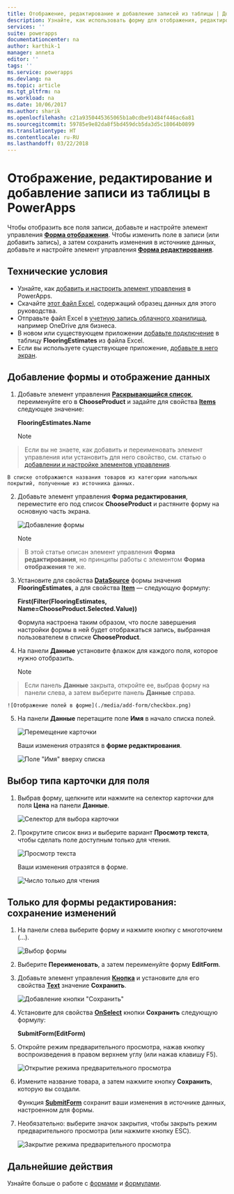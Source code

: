 ```yaml
---
title: Отображение, редактирование и добавление записей из таблицы | Документация Майкрософт
description: Узнайте, как использовать форму для отображения, редактирования и добавления записей из таблицы в источнике данных.
services: ''
suite: powerapps
documentationcenter: na
author: karthik-1
manager: anneta
editor: ''
tags: ''
ms.service: powerapps
ms.devlang: na
ms.topic: article
ms.tgt_pltfrm: na
ms.workload: na
ms.date: 10/06/2017
ms.author: sharik
ms.openlocfilehash: c21a9350445365065b1a0cdbe91484f446ac6a81
ms.sourcegitcommit: 59785e9e82da8f5bd459dcb5da3d5c18064b0899
ms.translationtype: HT
ms.contentlocale: ru-RU
ms.lasthandoff: 03/22/2018
---
```

# <a name="show-edit-or-add-a-record-from-a-table-in-powerapps"></a>Отображение, редактирование и добавление записи из таблицы в PowerApps
Чтобы отобразить все поля записи, добавьте и настройте элемент управления **[Форма отображения](controls/control-form-detail.md)**. Чтобы изменить поле в записи (или добавить запись), а затем сохранить изменения в источнике данных, добавьте и настройте элемент управления **[Форма редактирования](controls/control-form-detail.md)**.

## <a name="prerequisites"></a>Технические условия

* Узнайте, как [добавить и настроить элемент управления](add-configure-controls.md) в PowerApps.
* Скачайте [этот файл Excel](https://az787822.vo.msecnd.net/documentation/get-started-from-data/FlooringEstimates.xlsx), содержащий образец данных для этого руководства.
* Отправьте файл Excel в [учетную запись облачного хранилища](connections/cloud-storage-blob-connections.md), например OneDrive для бизнеса.
* В новом или существующем приложении [добавьте подключение](add-data-connection.md) в таблицу **FlooringEstimates** из файла Excel.
* Если вы используете существующее приложение, [добавьте в него экран](add-screen-context-variables.md).

## <a name="add-a-form-and-show-data"></a>Добавление формы и отображение данных
1. Добавьте элемент управления **[Раскрывающийся список](controls/control-drop-down.md)**, переименуйте его в **ChooseProduct** и задайте для свойства **[Items](controls/properties-core.md)** следующее значение:

    **FlooringEstimates.Name**

    > [!NOTE]
> Если вы не знаете, как добавить и переименовать элемент управления или установить для него свойство, см. статью о [добавлении и настройке элементов управления](add-configure-controls.md).

    В списке отображаются названия товаров из категории напольных покрытий, полученные из источника данных.

2. Добавьте элемент управления **Форма редактирования**, переместите его под список **ChooseProduct** и растяните форму на основную часть экрана.

    ![Добавление формы](./media/add-form/add-a-form.png)

    > [!NOTE]
> В этой статье описан элемент управления **Форма редактирования**, но принципы работы с элементом **Форма отображения** те же.

3. Установите для свойства **[DataSource](controls/control-form-detail.md)** формы значения **FlooringEstimates**, а для свойства **[Item](controls/control-form-detail.md)** — следующую формулу:

   **First(Filter(FlooringEstimates, Name=ChooseProduct.Selected.Value))**

   Формула настроена таким образом, что после завершения настройки формы в ней будет отображаться запись, выбранная пользователем в списке **ChooseProduct**.

4. На панели **Данные** установите флажок для каждого поля, которое нужно отобразить.

    > [!NOTE]
> Если панель **Данные** закрыта, откройте ее, выбрав форму на панели слева, а затем выберите панель **Данные** справа.

    ![Отображение полей в форме](./media/add-form/checkbox.png)

5. На панели **Данные** перетащите поле **Имя** в начало списка полей.

    ![Перемещение карточки](./media/add-form/drag-field.png)

    Ваши изменения отразятся в **форме редактирования**.

    ![Поле "Имя" вверху списка](./media/add-form/move-card-form.png)

## <a name="set-the-card-type-for-a-field"></a>Выбор типа карточки для поля
1. Выбрав форму, щелкните или нажмите на селектор карточки для поля **Цена** на панели **Данные**.

    ![Селектор для выбора карточки](./media/add-form/price-card2.png)

2. Прокрутите список вниз и выберите вариант **Просмотр текста**, чтобы сделать поле доступным только для чтения.

    ![Просмотр текста](./media/add-form/view-text.png)

    Ваши изменения отразятся в форме.

    ![Число только для чтения](./media/add-form/read-only.png)  

## <a name="edit-form-only-save-changes"></a>Только для формы редактирования: сохранение изменений
1. На панели слева выберите форму и нажмите кнопку с многоточием (...).

   ![Выбор формы](./media/add-form/select-form.png)

2. Выберите **Переименовать**, а затем переименуйте форму **EditForm**.

3. Добавьте элемент управления **[Кнопка](controls/control-button.md)** и установите для его свойства **[Text](controls/properties-core.md)** значение **Сохранить**.

    ![Добавление кнопки "Сохранить"](./media/add-form/save-button.png)  

4. Установите для свойства **[OnSelect](controls/properties-core.md)** кнопки **Сохранить** следующую формулу:

   **SubmitForm(EditForm)**

5. Откройте режим предварительного просмотра, нажав кнопку воспроизведения в правом верхнем углу (или нажав клавишу F5).

    ![Открытие режима предварительного просмотра](./media/add-form/open-preview.png)

6. Измените название товара, а затем нажмите кнопку **Сохранить**, которую вы создали.

    Функция **[SubmitForm](functions/function-form.md)** сохранит ваши изменения в источнике данных, настроенном для формы.

7. Необязательно: выберите значок закрытия, чтобы закрыть режим предварительного просмотра (или нажмите кнопку ESC).

    ![Закрытие режима предварительного просмотра](./media/add-form/close-preview.png)

## <a name="next-steps"></a>Дальнейшие действия
Узнайте больше о работе с [формами](working-with-forms.md) и [формулами](working-with-formulas.md).

